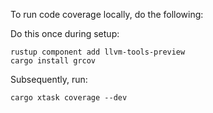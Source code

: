 
To run code coverage locally, do the following:

Do this once during setup:
```
rustup component add llvm-tools-preview
cargo install grcov
```

Subsequently, run:
```
cargo xtask coverage --dev
```